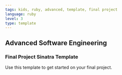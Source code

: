 ```yaml
---
tags: kids, ruby, advanced, template, final project
language: ruby
level: 3
type: template
---
```


## Advanced Software Engineering
### Final Project Sinatra Template

Use this template to get started on your final project.
